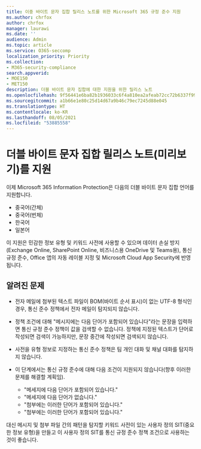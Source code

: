 ```yaml
---
title: 이중 바이트 문자 집합 릴리스 노트를 위한 Microsoft 365 규정 준수 지원
ms.author: chrfox
author: chrfox
manager: laurawi
ms.date: ''
audience: Admin
ms.topic: article
ms.service: O365-seccomp
localization_priority: Priority
ms.collection:
- M365-security-compliance
search.appverid:
- MOE150
- MET150
description: 더블 바이트 문자 집합에 대한 지원을 위한 릴리스 노트
ms.openlocfilehash: 9f56441e6ba82b1936033c6f4a810ea2afeab72cc72b6337f992eb0bb52fd231
ms.sourcegitcommit: a1b66e1e80c25d14d67a9b46c79ec7245d88e045
ms.translationtype: HT
ms.contentlocale: ko-KR
ms.lasthandoff: 08/05/2021
ms.locfileid: "53885558"
---
```

# <a name="support-for-double-byte-character-set-release-notes-preview"></a>더블 바이트 문자 집합 릴리스 노트(미리보기)를 지원

 이제 Microsoft 365 Information Protection은 다음의 더블 바이트 문자 집합 언어를 지원합니다.

- 중국어(간체)
- 중국어(번체)
- 한국어
- 일본어

이 지원은 민감한 정보 유형 및 키워드 사전에 사용할 수 있으며 데이터 손실 방지(Exchange Online, SharePoint Online, 비즈니스용 OneDrive 및 Teams용), 통신 규정 준수, Office 앱의 자동 레이블 지정 및 Microsoft Cloud App Security에 반영됩니다.

## <a name="known-issues"></a>알려진 문제

- 전자 메일에 첨부된 텍스트 파일이 BOM(바이트 순서 표시)이 없는 UTF-8 형식인 경우, 통신 준수 정책에서 전자 메일이 탐지되지 않습니다.

- 정책 조건에 대해 "메시지에는 다음 단어가 포함되어 있습니다"라는 문장을 입력하면 통신 규정 준수 정책이 값을 검색할 수 없습니다. 정책에 지정된 텍스트가 단어로 작성되면 검색이 가능하지만, 문장 중간에 작성되면 검색되지 않습니다.

- 사전을 유형 정보로 지정하는 통신 준수 정책은 팀 개인 대화 및 채널 대화를 탐지하지 않습니다.

- 이 단계에서는 통신 규정 준수에 대해 다음 조건이 지원되지 않습니다(향후 이러한 문제를 해결할 계획임). 
  - "메세지에 다음 단어가 포함되어 있습니다."
  - "메세지에 다음 단어가 없습니다."
  - "첨부에는 이러한 단어가 포함되어 있습니다."
  - "첨부에는 이러한 단어가 포함되어 있습니다."

대신 메시지 및 첨부 파일 간의 패턴을 탐지할 키워드 사전이 있는 사용자 정의 SIT(중요한 정보 유형)을 만들고 이 사용자 정의 SIT를 통신 규정 준수 정책 조건으로 사용하는 것이 좋습니다.


